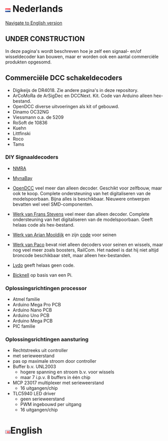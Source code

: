 # ![Nederlandse vlag](../images/nl.gif) Nederlands

[Navigate to English version](#English)

## UNDER CONSTRUCTION
In deze pagina's wordt beschreven hoe je zelf een signaal- en/of wisseldecoder kan bouwen, maar er worden ook een aantal commerciële produkten opgesomd.


## Commerciële DCC schakeldecoders

* Digikeijs de DR4018. Zie andere pagina's in deze repository.
* ArCoMoRa de ArSigDec en DCCNext. Kit. Code van Arduino alleen hex-bestand.
* OpenDCC diverse uitvoeringen als kit of gebouwd.
* Dinamo OC32NG
* Viessmann o.a. de 5209
* RoSoft de 10836
* Kuehn
* Littfinski
* Roco
* Tams


### DIY Signaaldecoders

* [NMRA](https://github.com/mrrwa/NmraDcc)

* [MynaBay](https://github.com/MynaBay/DCC_Decoder)

* [OpenDCC](https://www.opendcc.de/elektronik/opendecoder/opendecoder_e.html) veel meer dan alleen decoder. Geschikt voor zelfbouw, maar ook te koop. Complete ondersteuning van het digitaliseren van de modelspoorbaan. Bijna alles is beschikbaar. Nieuwere ontwerpen bevatten wel veel SMD-componenten.

* [Werk van Frans Stevens](http://members.home.nl/fjstevens/) veel meer dan alleen decoder. Complete ondersteuning van het digitaliseren van de modelspoorbaan. Geeft helaas code als hex-bestand.

* [Werk van Arjan Mooldijk](https://arjanmooldijk.wordpress.com/2018/10/15/signal-decoder-sketch-voor-duitse-seinen/) en zijn [code](https://github.com/ArjanMooldijk/Signal-Decoder) voor seinen

* [Werk van Paco](http://usuaris.tinet.cat/fmco/main_en.html) bevat niet alleen decoders voor seinen en wissels, maar nog veel meer zoals boosters, RailCom. Het nadeel is dat hij niet altijd broncode beschikbaar stelt, maar alleen hex-bestanden.

* [Lydo](https://www.lydo.nl/hobby/diy-dcc-accessory-decoder/) geeft helaas geen code.

* [Bicknell](https://github.com/bicknell/rpi-dcc-decoder) op basis van een Pi.

### Oplossingsrichtingen processor

* Atmel familie
* Arduino Mega Pro PCB
* Arduino Nano PCB
* Arduino Uno PCB
* Arduino Mega PCB
* PIC familie

### Oplossingsrichtingen aansturing

* Rechtstreeks uit controller
 * met serieweerstand
 * pas op maximale stroom door controller
* Buffer b.v. UNL2003
  * hogere spanning en stroom b.v. voor wissels
  * maar 7 i.p.v. 8 buffers in één chip
* MCP 23017 multiplexer met serieweerstand
  * 16 uitgangen/chip
* TLC5940 LED driver
  * geen serieweerstand
  * PWM ingebouwd per uitgang
  * 16 uitgangen/chip


# ![English flag](../images/gb.gif)English
